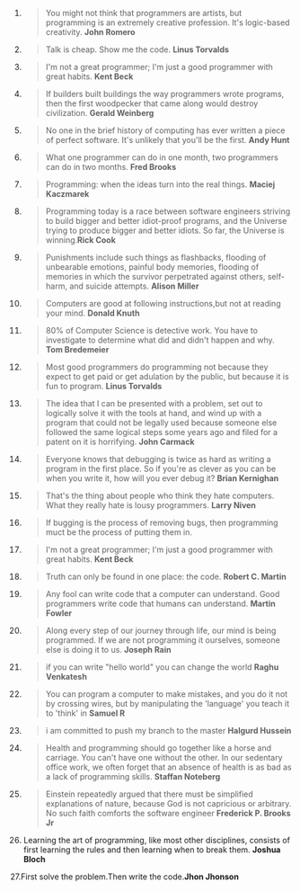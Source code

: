 1. > You might not think that programmers are artists, but programming is an extremely creative profession. It's logic-based creativity. __John Romero__
2. > Talk is cheap. Show me the code. __Linus Torvalds__
3. > I'm not a great programmer; I'm just a good programmer with great habits. __Kent Beck__
4. > If builders built buildings the way programmers wrote programs, then the first woodpecker that came along would destroy civilization. __Gerald Weinberg__
5. > No one in the brief history of computing has ever written a piece of perfect software. It's unlikely that you'll be the first. __Andy Hunt__
6. > What one programmer can do in one month, two programmers can do in two months. __Fred Brooks__
7. > Programming: when the ideas turn into the real things. __Maciej Kaczmarek__
8. > Programming today is a race between software engineers striving to build bigger and better idiot-proof programs, and the Universe trying to produce bigger and better idiots. So far, the Universe is winning.__Rick Cook__
9. > Punishments include such things as flashbacks, flooding of unbearable emotions, painful body memories, flooding of memories in which the survivor perpetrated against others, self-harm, and suicide attempts. __Alison Miller__
10. > Computers are good at following instructions,but not at reading your mind. __Donald Knuth__
11. > 80% of Computer Science is detective work. You have to investigate to determine what did and didn't happen and why.  __Tom Bredemeier__
12. > Most good programmers do programming not because they expect to get paid or get adulation by the public, but because it is fun to program. __Linus Torvalds__
13. > The idea that I can be presented with a problem, set out to logically solve it with the tools at hand, and wind up with a program that could not be legally used because someone else followed the same logical steps some years ago and filed for a patent on it is horrifying. __John Carmack__
14. > Everyone knows that debugging is twice as hard as writing a program in the first place. So if you're as clever as you can be when you write it, how will you ever debug it? __Brian Kernighan__
15. > That's the thing about people who think they hate computers. What they really hate is lousy programmers. __Larry Niven__
16. > If bugging is the process of removing bugs, then programming muct be the process of putting them in. 
17. > I'm not a great programmer; I'm just a good programmer with great habits. __Kent Beck__
18. > Truth can only be found in one place: the code. __Robert C. Martin__
19. > Any fool can write code that a computer can understand. Good programmers write code that humans can understand. __Martin Fowler__
20. > Along every step of our journey through life, our mind is being programmed. If we are not programming it ourselves, someone else is doing it to us. __Joseph Rain__
21. > if you can write "hello world" you can change the world __Raghu Venkatesh__
22. > You can program a computer to make mistakes, and you do it not by crossing wires, but by manipulating the 'language' you teach it to 'think' in __Samuel R__
23. > i am committed to push my branch to the master __Halgurd Hussein__
24. > Health and programming should go together like a horse and carriage. You can't have one without the other. In our sedentary office work, we often forget that an absence of health is as bad as a lack of programming skills. __Staffan Noteberg__
25. > Einstein repeatedly argued that there must be simplified explanations of nature, because God is not capricious or arbitrary. No such faith comforts the software engineer __Frederick P. Brooks Jr__
26. Learning the art of programming, like most other disciplines, consists of first learning the rules and then learning when to break them. __Joshua Bloch__

27.First solve the problem.Then write the code.__Jhon Jhonson__
